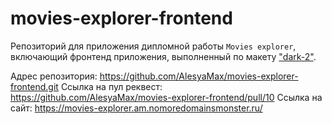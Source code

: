 # movies-explorer-frontend

Репозиторий для приложения дипломной работы `Movies explorer`, включающий фронтенд приложения, выполненный по макету ["dark-2"](https://www.figma.com/file/6FMWkB94wE7KTkcCgUXtnC/%D0%94%D0%B8%D0%BF%D0%BB%D0%BE%D0%BC%D0%BD%D1%8B%D0%B9-%D0%BF%D1%80%D0%BE%D0%B5%D0%BA%D1%82?type=design&node-id=1-7266&mode=design&t=oqQRdCBpaLEht7Qc-0).

Адрес репозитория: https://github.com/AlesyaMax/movies-explorer-frontend.git
Ссылка на пул реквест: https://github.com/AlesyaMax/movies-explorer-frontend/pull/10
Ссылка на сайт: https://movies-explorer.am.nomoredomainsmonster.ru/
